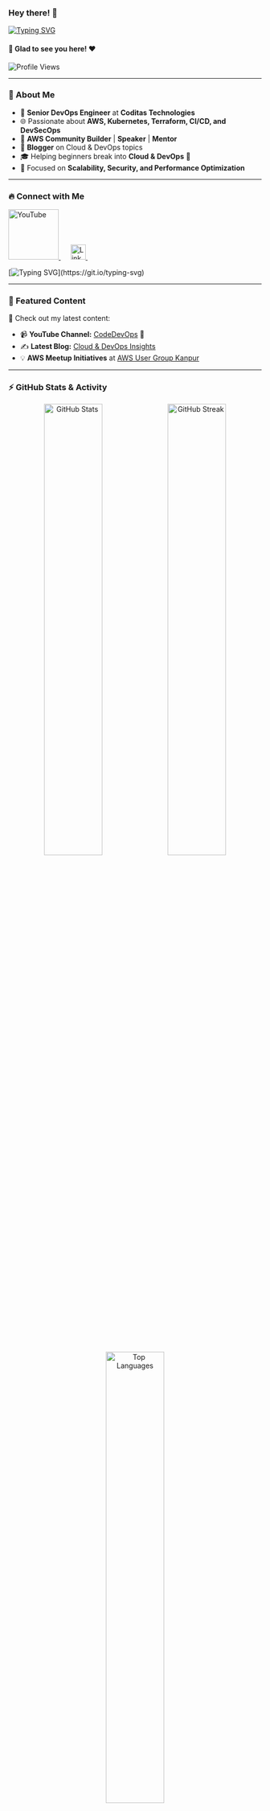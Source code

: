 ### Hey there! 👋

[![Typing SVG](https://readme-typing-svg.herokuapp.com?color=%2336BCF7&lines=Welcome+to+my+GitHub!;I+am+Ravindra+Singh!;Senior+DevOps+Engineer)](https://git.io/typing-svg)

#### 🚀 Glad to see you here! ❤️

<p align="left">
  <img src="https://komarev.com/ghpvc/?username=ravindrasinghh&label=Profile+Views&color=blue&style=plastic" alt="Profile Views" />
</p>

---

### 📌 About Me
- 🏢 **Senior DevOps Engineer** at **Coditas Technologies**
- 🌐 Passionate about **AWS, Kubernetes, Terraform, CI/CD, and DevSecOps**
- 🎤 **AWS Community Builder** | **Speaker** | **Mentor**
- 📖 **Blogger** on Cloud & DevOps topics
- 🎓 Helping beginners break into **Cloud & DevOps** 🚀
- 🎯 Focused on **Scalability, Security, and Performance Optimization**

---

### 🔥 Connect with Me

<a href="https://www.youtube.com/@codedevops">
  <img alt="YouTube" width="100px" src="https://upload.wikimedia.org/wikipedia/commons/e/ef/Youtube_logo.png" />
</a>
&nbsp;&nbsp;&nbsp;&nbsp;
<a href="https://www.linkedin.com/in/ravindra-singh-364211138/">
  <img alt="LinkedIn" width="30px" src="https://cdn-icons-png.flaticon.com/512/174/174857.png" />
</a>
&nbsp;&nbsp;&nbsp;&nbsp;

[![Typing SVG](https://readme-typing-svg.herokuapp.com?color=%2336BCF7&lines=Let's+Connect!)](https://git.io/typing-svg)

---

### 📢 Featured Content
🚀 Check out my latest content:
- 📹 **YouTube Channel:** [CodeDevOps]([http://yt.openinapp.co/codedevops](https://www.youtube.com/@codedevops)) 🎥
- ✍ **Latest Blog:** [Cloud & DevOps Insights](https://ravindrasinghh.github.io/)
- 💡 **AWS Meetup Initiatives** at [AWS User Group Kanpur](https://www.meetup.com/aws-user-group-kanpur/)

---

### ⚡ GitHub Stats & Activity

<p align="center">
  <img src="https://github-readme-stats.vercel.app/api?username=ravindrasinghh&show_icons=true&theme=radical&count_private=true" width="48%" alt="GitHub Stats"/>
  <img src="https://github-readme-streak-stats.herokuapp.com/?user=ravindrasinghh&theme=radical" width="48%" alt="GitHub Streak"/>
</p>

<p align="center">
  <img src="https://github-readme-stats.vercel.app/api/top-langs/?username=ravindrasinghh&layout=compact&theme=radical" width="48%" alt="Top Languages"/>
</p>

---

### 🚀 Tech Stack

**DevOps & Cloud:**
![AWS](https://img.shields.io/badge/AWS-232F3E?style=flat&logo=amazonaws&logoColor=white)
![Kubernetes](https://img.shields.io/badge/Kubernetes-326CE5?style=flat&logo=kubernetes&logoColor=white)
![Docker](https://img.shields.io/badge/Docker-2496ED?style=flat&logo=docker&logoColor=white)
![Terraform](https://img.shields.io/badge/Terraform-7B42BC?style=flat&logo=terraform&logoColor=white)
![ArgoCD](https://img.shields.io/badge/ArgoCD-EF5B25?style=flat&logo=argo&logoColor=white)

**CI/CD & Automation:**
![GitHub Actions](https://img.shields.io/badge/GitHub_Actions-2088FF?style=flat&logo=github-actions&logoColor=white)
![Jenkins](https://img.shields.io/badge/Jenkins-D24939?style=flat&logo=jenkins&logoColor=white)
![Ansible](https://img.shields.io/badge/Ansible-EE0000?style=flat&logo=ansible&logoColor=white)

---

### 🌟 Support & Collaboration

If you find my work useful, consider **starring** ⭐ my repositories! 🚀

💬 **Let's collaborate and build amazing cloud-native solutions together!**
